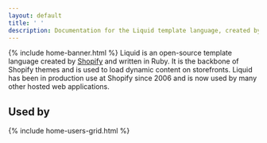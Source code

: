```yaml
---
layout: default
title: ' '
description: Documentation for the Liquid template language, created by Shopify.
---
```

{% include home-banner.html %}
Liquid is an open-source template language created by [Shopify](https://www.shopify.com) and written in Ruby. It is the backbone of Shopify themes and is used to load dynamic content on storefronts.
Liquid has been in production use at Shopify since 2006 and is now used by many other hosted web applications.
## Used by
{% include home-users-grid.html %}
